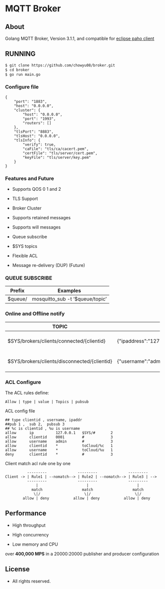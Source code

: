 MQTT Broker 
============

## About
Golang MQTT Broker, Version 3.1.1, and compatible
for [eclipse paho client](https://github.com/eclipse?utf8=%E2%9C%93&q=mqtt&type=&language=)

## RUNNING
```bash
$ git clone https://github.com/chowyu08/broker.git
$ cd broker
$ go run main.go
```

### Configure file
~~~
{
	"port": "1883",
	"host": "0.0.0.0",
	"cluster": {
		"host": "0.0.0.0",
		"port": "1993",
		"routers": []
	},
	"tlsPort": "8883",
	"tlsHost": "0.0.0.0",
	"tlsInfo": {
		"verify": true,
		"caFile": "tls/ca/cacert.pem",
		"certFile": "tls/server/cert.pem",
		"keyFile": "tls/server/key.pem"
	}
}
~~~

### Features and Future

* Supports QOS 0 1 and 2 

* TLS Support

* Broker Cluster

* Supports retained messages

* Supports will messages  

* Queue subscribe

* $SYS topics  

* Flexible  ACL

* Message re-delivery (DUP) (Future)


### QUEUE SUBSCRIBE

| Prefix        | Examples                        |
| ------------- |---------------------------------|
| $queue/       | mosquitto_sub -t ‘$queue/topic’ |


### Online and Offline notify

| TOPIC         | Info                            |       Description  |
| ------------- |---------------------------------|---------------|
| $SYS/brokers/clients/connected/{clientid}     | {"ipaddress":"127.0.01","username":"admin","clientID":"0001"}          | Publish when client connected |
| $SYS/brokers/clients/disconnected/{clientid}  | {"username":"admin","clientID":"001"}      |  Publish when client disconnected |

### ACL Configure
The ACL rules define:
~~~
Allow | type | value | Topics | pubsub
~~~
ACL config file
~~~
## type clientid , username, ipaddr
##pub 1 ,  sub 2,  pubsub 3
## %c is clientid , %u is username
allow      ip          127.0.0.1   $SYS/#       2
allow      clientid    0001        #            3
allow      username    admin       #            3
allow      clientid    *           toCloud/%c   1
allow      username    *           toCloud/%u   1
deny       clientid    *           #            3
~~~
Client match acl rule one by one
~~~
          ---------              ---------              ---------
Client -> | Rule1 | --nomatch--> | Rule2 | --nomatch--> | Rule3 | --> 
          ---------              ---------              ---------
              |                      |                      |
            match                  match                  match
             \|/                    \|/                    \|/
        allow | deny           allow | deny           allow | deny
~~~

## Performance

* High throughput

* High concurrency

* Low memory and CPU

over **400,000 MPS** in a 20000:20000  publisher and producer configuration

## License

* All rights reserved.

